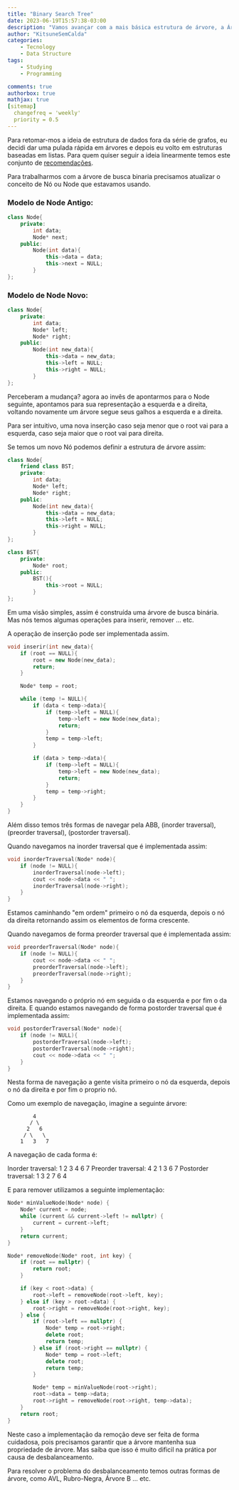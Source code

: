 ```yaml
---
title: "Binary Search Tree"
date: 2023-06-19T15:57:38-03:00
description: "Vamos avançar com a mais básica estrutura de árvore, a Árvore de Busca Binaria ou Binary Search Tree"
author: "KitsuneSemCalda"
categories:
    - Tecnology
    - Data Structure
tags:
    - Studying
    - Programming

comments: true
authorbox: true
mathjax: true
[sitemap]
  changefreq = 'weekly'
  priority = 0.5
---
```


Para retomar-mos a ideia de estrutura de dados fora da série de grafos, eu decidi dar uma pulada rápida em árvores e depois eu volto em estruturas baseadas em listas. Para quem quiser seguir a ideia linearmente temos este conjunto de [recomendações](https://foxtechworld.github.io/2023/05/canais-youtube-sobre-tecnologia-que-eu-recomendo/).

Para trabalharmos com a árvore de busca binaria precisamos atualizar o conceito de Nó ou Node que estavamos usando.

### Modelo de Node Antigo:

```cpp
class Node{
    private:
        int data;
        Node* next;
    public:
        Node(int data){
            this->data = data;
            this->next = NULL;
        }
};
```

### Modelo de Node Novo:

```cpp
class Node{
    private:
        int data;
        Node* left;
        Node* right;
    public:
        Node(int new_data){
            this->data = new_data;
            this->left = NULL;
            this->right = NULL;
        }
};
```

Perceberam a mudança? agora ao invês de apontarmos para o Node seguinte, apontamos para sua representação a esquerda e a direita, voltando novamente um árvore segue seus galhos a esquerda e a direita.

Para ser intuitivo, uma nova inserção caso seja menor que o root vai para a esquerda, caso seja maior que o root vai para direita.

Se temos um novo Nó podemos definir a estrutura de árvore assim:

```cpp
class Node{
    friend class BST;
    private:
        int data;
        Node* left;
        Node* right;
    public:
        Node(int new_data){
            this->data = new_data;
            this->left = NULL;
            this->right = NULL;
        }
};

class BST{
    private:
        Node* root;
    public:
        BST(){
            this->root = NULL;
        }
};
```

Em uma visão simples, assim é construída uma árvore de busca binária. Mas nós temos algumas operações para inserir, remover ... etc.

A operação de inserção pode ser implementada assim.

```cpp
void inserir(int new_data){
    if (root == NULL){
        root = new Node(new_data);
        return;
    }

    Node* temp = root;

    while (temp != NULL){
        if (data < temp->data){
            if (temp->left = NULL){
                temp->left = new Node(new_data);
                return;
            }
            temp = temp->left;
        }

        if (data > temp->data){
            if (temp->left = NULL){
                temp->left = new Node(new_data);
                return;
            }
            temp = temp->right;
        }
    }
}
```

Além disso temos três formas de navegar pela ABB, (inorder traversal), (preorder traversal), (postorder traversal).

Quando navegamos na inorder traversal que é implementada assim:

```cpp
void inorderTraversal(Node* node){
    if (node != NULL){
        inorderTraversal(node->left);
        cout << node->data << " ";
        inorderTraversal(node->right);
    }
}
```

Estamos caminhando "em ordem" primeiro o nó da esquerda, depois o nó da direita retornando assim os elementos de forma crescente.

Quando navegamos de forma preorder traversal que é implementada assim:

```cpp
void preorderTraversal(Node* node){
    if (node != NULL){
        cout << node->data << " ";
        preorderTraversal(node->left);
        preorderTraversal(node->right);
    }
}
```
Estamos navegando o próprio nó em seguida o da esquerda e por fim o da direita. E quando estamos navegando de forma postorder traversal que é implementada assim:

```cpp
void postorderTraversal(Node* node){
    if (node != NULL){
        postorderTraversal(node->left);
        postorderTraversal(node->right);
        cout << node->data << " ";
    }
}
```

Nesta forma de navegação a gente visita primeiro o nó da esquerda, depois o nó da direita e por fim o proprio nó.

Como um exemplo de navegação, imagine a seguinte árvore:

```
        4
       / \
      2   6
     / \   \
    1   3   7
```

A navegação de cada forma é:

Inorder traversal: 1 2 3 4 6 7
Preorder traversal: 4 2 1 3 6 7
Postorder traversal: 1 3 2 7 6 4

E para remover utilizamos  a seguinte implementação:

```cpp
Node* minValueNode(Node* node) {
    Node* current = node;
    while (current && current->left != nullptr) {
        current = current->left;
    }
    return current;
}

Node* removeNode(Node* root, int key) {
    if (root == nullptr) {
        return root;
    }

    if (key < root->data) {
        root->left = removeNode(root->left, key);
    } else if (key > root->data) {
        root->right = removeNode(root->right, key);
    } else {
        if (root->left == nullptr) {
            Node* temp = root->right;
            delete root;
            return temp;
        } else if (root->right == nullptr) {
            Node* temp = root->left;
            delete root;
            return temp;
        }

        Node* temp = minValueNode(root->right);
        root->data = temp->data;
        root->right = removeNode(root->right, temp->data);
    }
    return root;
}
```

Neste caso a implementação da remoção deve ser feita de forma cuidadosa, pois precisamos garantir que a árvore mantenha sua propriedade de árvore. Mas saiba que isso é muito dificil na prática por causa de desbalanceamento.

Para resolver o problema do desbalanceamento temos outras formas de árvore, como AVL, Rubro-Negra, Árvore B ... etc.
